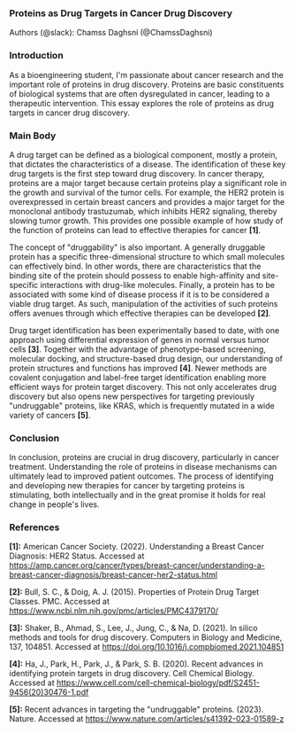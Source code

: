 <!--StartFragment-->


### **Proteins as Drug Targets in Cancer Drug Discovery**

Authors (@slack): Chamss Daghsni (@ChamssDaghsni)


### **Introduction**

As a bioengineering student, I'm passionate about cancer research and the important role of proteins in drug discovery. Proteins are basic constituents of biological systems that are often dysregulated in cancer, leading to a therapeutic intervention. This essay explores the role of proteins as drug targets in cancer drug discovery. 


### **Main Body**

A drug target can be defined as a biological component, mostly a protein, that dictates the characteristics of a disease. The identification of these key drug targets is the first step toward drug discovery. In cancer therapy, proteins are a major target because certain proteins play a significant role in the growth and survival of the tumor cells. For example, the HER2 protein is overexpressed in certain breast cancers and provides a major target for the monoclonal antibody trastuzumab, which inhibits HER2 signaling, thereby slowing tumor growth. This provides one possible example of how study of the function of proteins can lead to effective therapies for cancer **\[1]**.

The concept of "druggability" is also important. A generally druggable protein has a specific three-dimensional structure to which small molecules can effectively bind. In other words, there are characteristics that the binding site of the protein should possess to enable high-affinity and site-specific interactions with drug-like molecules. Finally, a protein has to be associated with some kind of disease process if it is to be considered a viable drug target. As such, manipulation of the activities of such proteins offers avenues through which effective therapies can be developed **\[2]**.

Drug target identification has been experimentally based to date, with one approach using differential expression of genes in normal versus tumor cells **\[3]**. Together with the advantage of phenotype-based screening, molecular docking, and structure-based drug design, our understanding of protein structures and functions has improved **\[4]**. Newer methods are covalent conjugation and label-free target identification enabling more efficient ways for protein target discovery. This not only accelerates drug discovery but also opens new perspectives for targeting previously "undruggable" proteins, like KRAS, which is frequently mutated in a wide variety of cancers **\[5]**.


### **Conclusion**

In conclusion, proteins are crucial in drug discovery, particularly in cancer treatment. Understanding the role of proteins in disease mechanisms can ultimately lead to improved patient outcomes. The process of identifying and developing new therapies for cancer by targeting proteins is stimulating, both intellectually and in the great promise it holds for real change in people's lives.


### **References**

**\[1]:** American Cancer Society. (2022). Understanding a Breast Cancer Diagnosis: HER2 Status. Accessed at <https://amp.cancer.org/cancer/types/breast-cancer/understanding-a-breast-cancer-diagnosis/breast-cancer-her2-status.html>

**\[2]:** Bull, S. C., & Doig, A. J. (2015). Properties of Protein Drug Target Classes. PMC. Accessed at <https://www.ncbi.nlm.nih.gov/pmc/articles/PMC4379170/>

**\[3]:** Shaker, B., Ahmad, S., Lee, J., Jung, C., & Na, D. (2021). In silico methods and tools for drug discovery. Computers in Biology and Medicine, 137, 104851. Accessed at <https://doi.org/10.1016/j.compbiomed.2021.104851>

**\[4]:** Ha, J., Park, H., Park, J., & Park, S. B. (2020). Recent advances in identifying protein targets in drug discovery. Cell Chemical Biology. Accessed at <https://www.cell.com/cell-chemical-biology/pdf/S2451-9456(20)30476-1.pdf>

**\[5]:** Recent advances in targeting the "undruggable" proteins. (2023). Nature. Accessed at <https://www.nature.com/articles/s41392-023-01589-z>

<!--EndFragment-->
